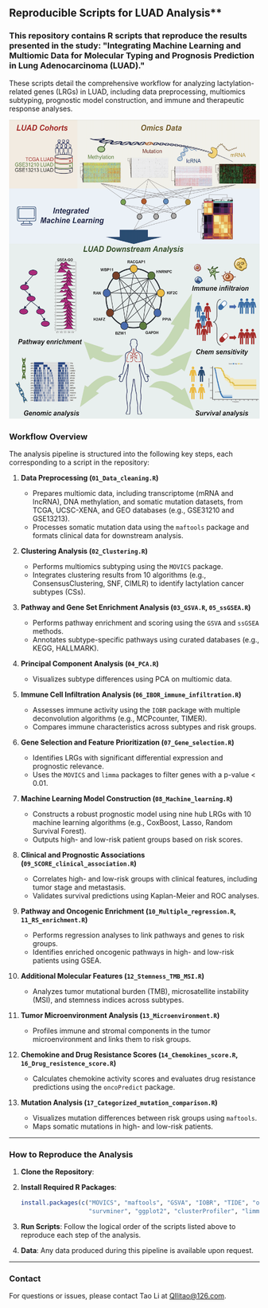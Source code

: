 ## Reproducible Scripts for LUAD Analysis**

### This repository contains R scripts that reproduce the results presented in the study: "Integrating Machine Learning and Multiomic Data for Molecular Typing and Prognosis Prediction in Lung Adenocarcinoma (LUAD)."

These scripts detail the comprehensive workflow for analyzing lactylation-related genes (LRGs) in LUAD, including data preprocessing, multiomics subtyping, prognostic model construction, and immune and therapeutic response analyses.


<img src="abstract.png" width="600" height="600" />


### Workflow Overview

The analysis pipeline is structured into the following key steps, each corresponding to a script in the repository:

1. **Data Preprocessing (`01_Data_cleaning.R`)**
   - Prepares multiomic data, including transcriptome (mRNA and lncRNA), DNA methylation, and somatic mutation datasets, from TCGA, UCSC-XENA, and GEO databases (e.g., GSE31210 and GSE13213).
   - Processes somatic mutation data using the `maftools` package and formats clinical data for downstream analysis.

2. **Clustering Analysis (`02_Clustering.R`)**
   - Performs multiomics subtyping using the `MOVICS` package.
   - Integrates clustering results from 10 algorithms (e.g., ConsensusClustering, SNF, CIMLR) to identify lactylation cancer subtypes (CSs).

3. **Pathway and Gene Set Enrichment Analysis (`03_GSVA.R`, `05_ssGSEA.R`)**
   - Performs pathway enrichment and scoring using the `GSVA` and `ssGSEA` methods.
   - Annotates subtype-specific pathways using curated databases (e.g., KEGG, HALLMARK).

4. **Principal Component Analysis (`04_PCA.R`)**
   - Visualizes subtype differences using PCA on multiomic data.

5. **Immune Cell Infiltration Analysis (`06_IBOR_immune_infiltration.R`)**
   - Assesses immune activity using the `IOBR` package with multiple deconvolution algorithms (e.g., MCPcounter, TIMER).
   - Compares immune characteristics across subtypes and risk groups.

6. **Gene Selection and Feature Prioritization (`07_Gene_selection.R`)**
   - Identifies LRGs with significant differential expression and prognostic relevance.
   - Uses the `MOVICS` and `limma` packages to filter genes with a p-value < 0.01.

7. **Machine Learning Model Construction (`08_Machine_learning.R`)**
   - Constructs a robust prognostic model using nine hub LRGs with 10 machine learning algorithms (e.g., CoxBoost, Lasso, Random Survival Forest).
   - Outputs high- and low-risk patient groups based on risk scores.

8. **Clinical and Prognostic Associations (`09_SCORE_clinical_association.R`)**
   - Correlates high- and low-risk groups with clinical features, including tumor stage and metastasis.
   - Validates survival predictions using Kaplan-Meier and ROC analyses.

9. **Pathway and Oncogenic Enrichment (`10_Multiple_regression.R`, `11_RS_enrichment.R`)**
   - Performs regression analyses to link pathways and genes to risk groups.
   - Identifies enriched oncogenic pathways in high- and low-risk patients using GSEA.

10. **Additional Molecular Features (`12_Stemness_TMB_MSI.R`)**
    - Analyzes tumor mutational burden (TMB), microsatellite instability (MSI), and stemness indices across subtypes.

11. **Tumor Microenvironment Analysis (`13_Microenvironment.R`)**
    - Profiles immune and stromal components in the tumor microenvironment and links them to risk groups.

12. **Chemokine and Drug Resistance Scores (`14_Chemokines_score.R`, `16_Drug_resistence_score.R`)**
    - Calculates chemokine activity scores and evaluates drug resistance predictions using the `oncoPredict` package.

13. **Mutation Analysis (`17_Categorized_mutation_comparison.R`)**
    - Visualizes mutation differences between risk groups using `maftools`.
    - Maps somatic mutations in high- and low-risk patients.

---

### **How to Reproduce the Analysis**

1. **Clone the Repository**:

2. **Install Required R Packages**:
   ```R
   install.packages(c("MOVICS", "maftools", "GSVA", "IOBR", "TIDE", "oncoPredict", 
                      "survminer", "ggplot2", "clusterProfiler", "limma", "patchwork"))
   ```

3. **Run Scripts**:
   Follow the logical order of the scripts listed above to reproduce each step of the analysis.
   
4. **Data**: Any data produced during this pipeline is available upon request.



---

### **Contact**
For questions or issues, please contact Tao Li at Qllitao@126.com.

